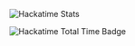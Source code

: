 ![Hackatime Stats](https://github-readme-stats.hackclub.dev/api/wakatime?username=2455&api_domain=hackatime.hackclub.com&&custom_title=Hackatime+Stats&layout=compact&cache_seconds=0&langs_count=8&theme=radical)

![Hackatime Total Time Badge](https://img.shields.io/badge/dynamic/json?url=https%3A%2F%2Fhackatime.hackclub.com%2Fapi%2Fv1%2Fusers%2FU08S2S9JBUL%2Fstats&query=%24.data.human_readable_total&label=Hackatime&color=ec3750&style=for-the-badge)